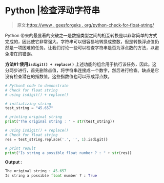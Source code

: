 # Python |检查浮动字符串

> 原文:[https://www . geesforgeks . org/python-check-for-float-string/](https://www.geeksforgeeks.org/python-check-for-float-string/)

Python 带来的最显著的突破之一是数据类型之间的相互转换是以非常简单的方式完成的，因此使它非常强大。字符串可以很容易地转换成整数，但是转换浮点值仍然是一项困难的任务。让我们讨论一些可以检查字符串是否为浮点数的方法，以避免潜在的错误。

**方法#1:使用`isdigit() + replace()`**
上述功能的组合用于执行该任务，因此。这分两步进行，首先删除点值，将字符串连接成一个数字，然后进行检查。缺点是它没有检查潜在的指数值，这些指数值也可以形成浮点数。

```py
# Python3 code to demonstrate
# Check for float string
# using isdigit() + replace()

# initializing string 
test_string = "45.657"

# printing original string 
print("The original string : " + str(test_string))

# using isdigit() + replace()
# Check for float string
res = test_string.replace('.', '', 1).isdigit()

# print result
print("Is string a possible float number ? : " + str(res))
```

**Output :**

```py
The original string : 45.657
Is string a possible float number ? : True

```
